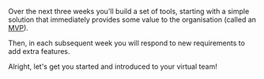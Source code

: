 Over the next three weeks you'll build a set of tools, starting with a simple solution that immediately provides some value to the organisation (called an [MVP](https://en.wikipedia.org/wiki/Minimum_viable_product)).

Then, in each subsequent week you will respond to new requirements to add extra features.

Alright, let's get you started and introduced to your virtual team!
